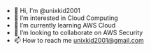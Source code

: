 - 👋 Hi, I’m @unixkid2001
- 👀 I’m interested in Cloud Computing
- 🌱 I’m currently learning AWS Cloud
- 💞️ I’m looking to collaborate on AWS Security
- 📫 How to reach me unixkid2001@gmail.com

<!---
unixkid2001/unixkid2001 is a ✨ special ✨ repository because its `README.md` (this file) appears on your GitHub profile.
You can click the Preview link to take a look at your changes.
--->
